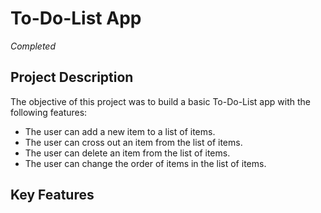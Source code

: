 # To-Do-List App
*Completed*

## Project Description 
The objective of this project was to build a basic To-Do-List app with the following features:
* The user can add a new item to a list of items.
* The user can cross out an item from the list of items.
* The user can delete an item from the list of items.
* The user can change the order of items in the list of items.
## Key Features
